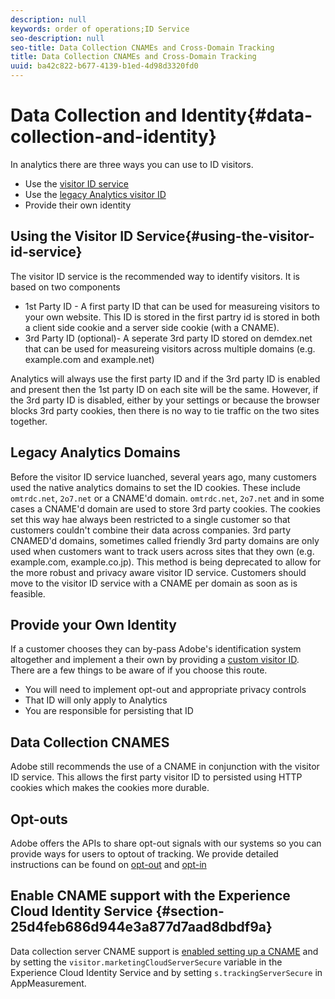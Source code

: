```yaml
---
description: null
keywords: order of operations;ID Service
seo-description: null
seo-title: Data Collection CNAMEs and Cross-Domain Tracking
title: Data Collection CNAMEs and Cross-Domain Tracking
uuid: ba42c822-b677-4139-b1ed-4d98d3320fd0
---
```


# Data Collection and Identity{#data-collection-and-identity}

In analytics there are three ways you can use to ID visitors.

- Use the [visitor ID service](https://docs.adobe.com/content/help/en/id-service/using/home.md)
- Use the [legacy Analytics visitor ID](https://docs.adobe.com/content/help/en/analytics/implementation/javascript-implementation/unique-visitors/visid-overview.md)
- Provide their own identity

## Using the Visitor ID Service{#using-the-visitor-id-service}

The visitor ID service is the recommended way to identify visitors. It is based on two components

- 1st Party ID - A first party ID that can be used for measureing visitors to your own website. This ID is stored in the first partry id is stored in both a client side cookie and a server side cookie (with a CNAME).
- 3rd Party ID (optional)-  A seperate 3rd party ID stored on demdex.net that can be used for measureing visitors across multiple domains (e.g. example.com and example.net)

Analytics will always use the first party ID and if the 3rd party ID is enabled and present then the 1st party ID on each site will be the same. However, if the 3rd party ID is disabled, either by your settings or because the browser blocks 3rd party cookies, then there is no way to tie traffic on the two sites together.

## Legacy Analytics Domains

Before the visitor ID service luanched, several years ago, many customers used the native analytics domains to set the ID cookies. These include `omtrdc.net`, `2o7.net` or a CNAME'd domain. `omtrdc.net`, `2o7.net` and in some cases a CNAME'd domain are used to store 3rd party cookies. The cookies set this way hae always been restricted to a single customer so that customers couldn't combine their data across companies. 3rd party CNAMED'd domains, sometimes called friendly 3rd party domains are only used when customers want to track users across sites that they own (e.g. example.com, example.co.jp). This method is being deprecated to allow for the more robust and privacy aware visitor ID service. Customers should move to the visitor ID service with a CNAME per domain as soon as is feasible.

## Provide your Own Identity

If a customer chooses they can by-pass Adobe's identification system altogether and implement a their own by providing a [custom visitor ID](https://docs.adobe.com/content/help/en/analytics/implementation/javascript-implementation/unique-visitors/visid-custom.md). There are a few things to be aware of if you choose this route. 

- You will need to implement opt-out and appropriate privacy controls
- That ID will only apply to Analytics
- You are responsible for persisting that ID

## Data Collection CNAMES

Adobe still recommends the use of a CNAME in conjunction with the visitor ID service. This allows the first party visitor ID to persisted using HTTP cookies which makes the cookies more durable. 

## Opt-outs

Adobe offers the APIs to share opt-out signals with our systems so you can provide ways for users to optout of tracking. We provide detailed instructions can be found on [opt-out](https://docs.adobe.com/content/help/en/analytics/implementation/javascript-implementation/data-collection/opt-out.md) and [opt-in](https://docs.adobe.com/content/help/en/id-service/using/implementation-guides/opt-in-service/optin-overview.md)

## Enable CNAME support with the Experience Cloud Identity Service {#section-25d4feb686d944e3a877d7aad8dbdf9a}

Data collection server CNAME support is [enabled setting up a CNAME](https://docs.adobe.com/content/help/en/core-services/interface/ec-cookies/cookies-first-party.md) and by setting the `visitor.marketingCloudServerSecure` variable in the Experience Cloud Identity Service and by setting `s.trackingServerSecure` in AppMeasurement.
